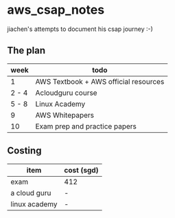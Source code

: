 # aws_csap_notes
jiachen's attempts to document his csap journey :-)

## The plan

week|todo
-|-
1|AWS Textbook + AWS official resources
2 - 4|Acloudguru course
5 - 8|Linux Academy
9|AWS Whitepapers
10|Exam prep and practice papers

## Costing 

item|cost (sgd)
-|-
exam|412
a cloud guru|-
linux academy|-